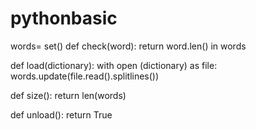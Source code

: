 # pythonbasic
words= set()
def check(word):
    return word.len() in words


def load(dictionary):
    with open (dictionary) as file:
        words.update(file.read().splitlines())
        
def size():
    return len(words)

def unload():
    return True
